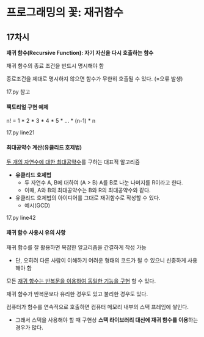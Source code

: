 # 프로그래밍의 꽃: 재귀함수

## 17차시

**재귀 함수(Recursive Function): 자기 자신을 다시 호출하는 함수**

재귀 함수의 종료 조건을 반드시 명시해야 함

종료조건을 제대로 명시하지 않으면 함수가 무한히 호출될 수 있다. (=오류 발생)

17.py 참고



#### 팩토리얼 구현 예제

n! = 1 * 2 * 3 * 4 * 5 * ... * (n-1) * n

17.py line21



#### 최대공약수 계산(유클리드 호제법)

<u>두 개의 자연수에 대한 최대공약수</u>를 구하는 대표적 알고리즘

+ **유클리드 호제법**
  + 두 자연수 A, B에 대하여 (A > B) A를 B로 나눈 나머지를 R이라고 한다.
  + 이때,  A와 B의 최대공약수는 B와 R의 최대공약수와 같다.
+ 유클리드 호제법의 아이디어를 그대로 재귀함수로 작성할 수 있다.
  + 예시(GCD)

17.py line42



#### 재귀 함수 사용시 유의 사항

재귀 함수를 잘 활용하면 복잡한 알고리즘을 간결하게 작성 가능

+ 단, 오히려 다른 사람이 이해하기 어려운 형태의 코드가 될 수 있으니 신중하게 사용해야 함

모든 <u>재귀 함수는 반복문을 이용하여 동일한 기능을 구현</u> 할 수 있다.

재귀 함수가 반복문보다 유리한 경우도 있고 불리한 경우도 있다.

컴퓨터가 함수를 연속적으로 호출하면 컴퓨터 메모리 내부의 스택 프레임에 쌓인다.

+ 그래서 스택을 사용해야 할 때 구현상 **스택 라이브러리 대신에 재귀 함수를 이용**하는 경우가 많다.